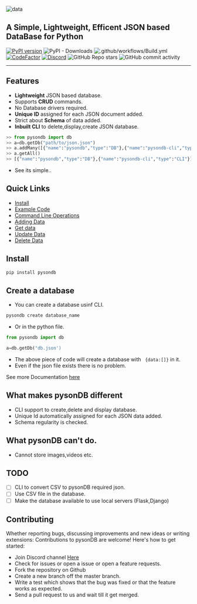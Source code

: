 

![data](https://raw.githubusercontent.com/fredysomy/pysonDB/master/images/file2son.png?token=APXKHAH6EDEJ7RUG3QOD2OC7ZHQZG)






## A Simple, Lightweight, Efficent JSON based DataBase for Python






 [![PyPI version](https://badge.fury.io/py/pysondb.svg)](https://badge/pysondb)
 ![PyPI - Downloads](https://img.shields.io/pypi/dm/pysondb)
 ![.github/workflows/Build.yml](https://github.com/fredysomy/pysonDB/workflows/.github/workflows/Build.yml/badge.svg)
 [![CodeFactor](https://www.codefactor.io/repository/github/fredysomy/pysondb/badge?s=a6ba6d3cb7fd5a89bbfab163b1f9b370df61ea5f)](https://www.codefactor.io/repository/github/fredysomy/pysondb)
 [![Discord](https://img.shields.io/discord/781486602778050590)](https://discord.gg/SZyk2dCgwg)
 ![GitHub Repo stars](https://img.shields.io/github/stars/fredysomy/pysonDB?style=plastic)
 ![GitHub commit activity](https://img.shields.io/github/commit-activity/w/fredysomy/pysonDB)

 
 ***
 
## Features

* __Lightweight__ JSON based database.
* Supports __CRUD__ commands.
* No Database drivers required.
* __Unique ID__ assigned for each JSON document added.
* Strict about __Schema__ of data added. 
* __Inbuilt CLI__ to delete,display,create JSON database.

```python
>> from pysondb import db
>> a=db.getDb("path/to/json.json")
>> a.addMany([{"name":"pysondb","type":"DB"},{"name":"pysondb-cli","type":"CLI"}])
>> a.getAll()
>> [{"name":"pysondb","type":"DB"},{"name":"pysondb-cli","type":"CLI"}]
```
* See its simple..

## Quick Links


* [Install](https://github.com/fredysomy/pysonDB) 
* [Example Code](https://github.com/fredysomy/pysonDB/example) 
* [Command Line Operations](https://markdownitweb.herokuapp.com/cli-0e4d) 
* [Adding Data](https://markdownitweb.herokuapp.com/add_data-c37f) 
* [Get data](https://markdownitweb.herokuapp.com/getdata-fd3b) 
* [Update Data](https://markdownitweb.herokuapp.com/updatedata-fd97) 
* [Delete Data](https://markdownitweb.herokuapp.com/deletedata-6ead)

## Install

```python
pip install pysondb
```
## Create a database

* You can create a database usinf CLI.
```bash
pysondb create database_name
```
* Or in the python file.

```python
from pysondb import db

a=db.getDb("db.json')
```

* The above piece of code will create a database with ``` {data:[]}``` in it.
* Even if the json file exists there is no problem.

See more Documentation [here](https://markdownitweb.herokuapp.com/maindocs-2d9c)

## What makes pysonDB different

* CLI support to create,delete and display database.
* Unique Id automatically assigned for each JSON data added.
* Schema regularity is checked.

## What pysonDB can't do.

* Cannot store images,videos etc.

## TODO

- [ ] CLI to convert CSV to pysonDB required json.
- [ ] Use CSV file in the database.
- [ ] Make the database available to use local servers (Flask,Django)

## Contributing

Whether reporting bugs, discussing improvements and new ideas or writing extensions: Contributions to pysonDB are welcome! Here's how to get started:

* Join Discord channel [Here](https://discord.gg/SZyk2dCgwg)
* Check for issues or open a issue or open a feature requests.
* Fork the repository on Github
* Create a new branch off the master branch.
* Write a test which shows that the bug was fixed or that the feature works as expected.
* Send a pull request to us and wait till it get merged.